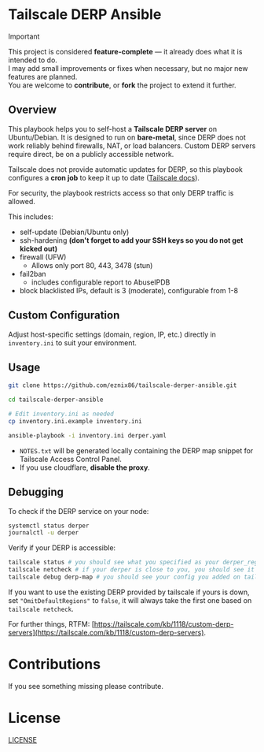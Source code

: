 # Tailscale DERP Ansible

> [!IMPORTANT]  
> This project is considered **feature-complete** — it already does what it is intended to do.  
> I may add small improvements or fixes when necessary, but no major new features are planned.  
> You are welcome to **contribute**, or **fork** the project to extend it further.

## Overview

This playbook helps you to self-host a **Tailscale DERP server** on Ubuntu/Debian. It is designed to run on **bare-metal**, since DERP does not work reliably behind firewalls, NAT, or load balancers. Custom DERP servers require direct, be on a publicly accessible network.

Tailscale does not provide automatic updates for DERP, so this playbook configures a **cron job** to keep it up to date ([Tailscale docs](https://tailscale.com/kb/1118/custom-derp-servers#limitations)).

For security, the playbook restricts access so that only DERP traffic is allowed.

This includes:

- self-update (Debian/Ubuntu only)
- ssh-hardening **(don't forget to add your SSH keys so you do not get kicked out)**
- firewall (UFW)
    - Allows only port 80, 443, 3478 (stun)
- fail2ban
    - includes configurable report to AbuseIPDB
- block blacklisted IPs, default is 3 (moderate), configurable from 1-8

## Custom Configuration

Adjust host-specific settings (domain, region, IP, etc.) directly in `inventory.ini` to suit your environment.

## Usage

```bash
git clone https://github.com/eznix86/tailscale-derper-ansible.git

cd tailscale-derper-ansible

# Edit inventory.ini as needed
cp inventory.ini.example inventory.ini

ansible-playbook -i inventory.ini derper.yaml
```

* `NOTES.txt` will be generated locally containing the DERP map snippet for Tailscale Access Control Panel.
* If you use cloudflare, **disable the proxy**.


## Debugging

To check if the DERP service on your node:

```bash
systemctl status derper
journalctl -u derper
```

Verify if your DERP is accessible:

```bash
tailscale status # you should see what you specified as your derper_region_code
tailscale netcheck # if your derper is close to you, you should see it first
tailscale debug derp-map # you should see your config you added on tailscale
```

If you want to use the existing DERP provided by tailscale if yours is down, set `"OmitDefaultRegions"` to `false`, it will always take the first one based on `tailscale netcheck`.

For further things, RTFM: [https://tailscale.com/kb/1118/custom-derp-servers](https://tailscale.com/kb/1118/custom-derp-servers).

# Contributions

If you see something missing please contribute.

# License

[LICENSE](LICENSE)
